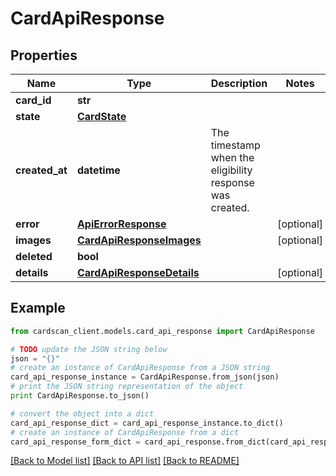 # CardApiResponse


## Properties
Name | Type | Description | Notes
------------ | ------------- | ------------- | -------------
**card_id** | **str** |  | 
**state** | [**CardState**](CardState.md) |  | 
**created_at** | **datetime** | The timestamp when the eligibility response was created. | 
**error** | [**ApiErrorResponse**](ApiErrorResponse.md) |  | [optional] 
**images** | [**CardApiResponseImages**](CardApiResponseImages.md) |  | [optional] 
**deleted** | **bool** |  | 
**details** | [**CardApiResponseDetails**](CardApiResponseDetails.md) |  | [optional] 

## Example

```python
from cardscan_client.models.card_api_response import CardApiResponse

# TODO update the JSON string below
json = "{}"
# create an instance of CardApiResponse from a JSON string
card_api_response_instance = CardApiResponse.from_json(json)
# print the JSON string representation of the object
print CardApiResponse.to_json()

# convert the object into a dict
card_api_response_dict = card_api_response_instance.to_dict()
# create an instance of CardApiResponse from a dict
card_api_response_form_dict = card_api_response.from_dict(card_api_response_dict)
```
[[Back to Model list]](../README.md#documentation-for-models) [[Back to API list]](../README.md#documentation-for-api-endpoints) [[Back to README]](../README.md)


